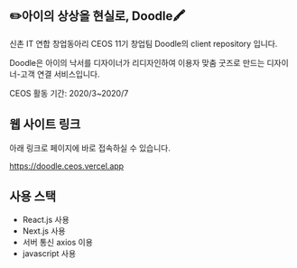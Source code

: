 <!-- @format -->

## ✏️아이의 상상을 현실로, Doodle🖍

신촌 IT 연합 창업동아리 CEOS 11기 창업팀 Doodle의 client repository 입니다.

Doodle은 아이의 낙서를 디자이너가 리디자인하여 이용자 맞춤 굿즈로 만드는 디자이너-고객 연결 서비스입니다.

CEOS 활동 기간: 2020/3~2020/7

## 웹 사이트 링크

아래 링크로 페이지에 바로 접속하실 수 있습니다.

https://doodle.ceos.vercel.app

## 사용 스택

- React.js 사용
- Next.js 사용
- 서버 통신 axios 이용
- javascript 사용
